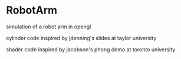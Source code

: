 # RobotArm

simulation of a robot arm in opengl

cylinder code inspired by jdenning's slides at taylor university

shader code inspired by jacobson's phong demo at toronto university
